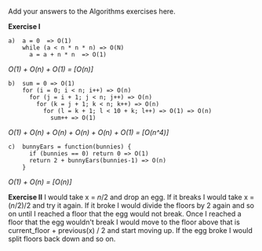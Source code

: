 Add your answers to the Algorithms exercises here.

**Exercise I**
```
a)  a = 0  => O(1)
    while (a < n * n * n) => O(N)
      a = a + n * n  => O(1)
```
*O(1) + O(n) + O(1) = [O(n)]*

```
b)  sum = 0 => O(1)
    for (i = 0; i < n; i++) => O(n)
      for (j = i + 1; j < n; j++) => O(n)
        for (k = j + 1; k < n; k++) => O(n)
          for (l = k + 1; l < 10 + k; l++) => O(1) => O(n)
            sum++ => O(1)
```
*O(1) + O(n) + O(n) + O(n) + O(n) + O(1) = [O(n^4)]*

```
c)  bunnyEars = function(bunnies) {
      if (bunnies == 0) return 0 => O(1)
      return 2 + bunnyEars(bunnies-1) => O(n)
    }
```
*O(1) + O(n) = [O(n)]*

**Exercise II**
I would take x = _n_/2 and drop an egg. If it breaks I would take x = (_n_/2)/2 and try it again. If it broke I would divide the floors by 2 again and so on until I reached a floor that the egg would not break. Once I reached a floor that the egg wouldn't break I would move to the floor above that is current_floor + previous(x) / 2 and start moving up. If the egg broke I would split floors back down and so on.